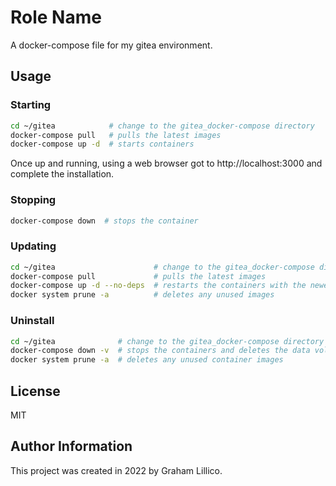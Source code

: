 # Role Name

A docker-compose file for my gitea environment.

## Usage 

### Starting

```bash
cd ~/gitea            # change to the gitea_docker-compose directory
docker-compose pull   # pulls the latest images
docker-compose up -d  # starts containers 
```

Once up and running, using a web browser got to http://localhost:3000 and complete the installation.

### Stopping

```bash
docker-compose down  # stops the container
```

### Updating

```bash
cd ~/gitea                      # change to the gitea_docker-compose directory
docker-compose pull             # pulls the latest images
docker-compose up -d --no-deps  # restarts the containers with the newer images
docker system prune -a          # deletes any unused images
```

### Uninstall

```bash
cd ~/gitea              # change to the gitea_docker-compose directory
docker-compose down -v  # stops the containers and deletes the data volumes
docker system prune -a  # deletes any unused container images
```

## License

MIT

## Author Information

This project was created in 2022 by Graham Lillico.